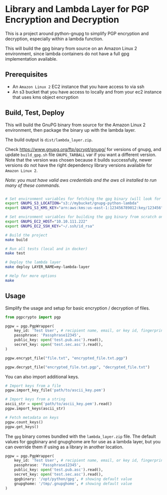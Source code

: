 # Library and Lambda Layer for PGP Encryption and Decryption

This is a project around python-gnupg to simplify PGP encryption and decryption, especially within a lambda function.

This will build the gpg binary from source on an Amazon Linux 2 environment, since lambda containers do not have a full gpg implementation available.

## Prerequisites

* An `Amazon Linux 2` EC2 instance that you have access to via ssh
* An s3 bucket that you have access to locally and from your ec2 instance that uses kms object encryption

## Build, Test, Deploy

This will build the GnuPG binary from source for the Amazon Linux 2 environment, then package the binary up with the lambda layer.

The build output is `dist/lambda_layer.zip`.

Check https://www.gnupg.org/ftp/gcrypt/gnupg/ for versions of gnupg, and update `build_gpg.sh` file `GNUPG_TARBALL` var if you want a different version.  Note that the version was chosen because it builds successfully, newer versions do not have the right dependency library versions available for `Amazon Linux 2`.

*Note: you must have valid aws credentials and the aws cli installed to run many of these commands.*

```bash

# Set environment variables for fetching the gpg binary (will look for object named "gpg" at this location)
export GNUPG_S3_LOCATION="s3://mybucket/gnupg-python-lambda"
export GNUPG_S3_KMS_KEY="arn:aws:kms:us-east-1:123456789012:key/123456"

# Set environment variables for building the gpg binary from scratch on ec2
export GNUPG_EC2_HOST="10.10.111.222"
export GNUPG_EC2_SSH_KEY="~/.ssh/id_rsa"

# Build the project
make build

# Run all tests (local and in docker)
make test

# Deploy the lambda layer
make deploy LAYER_NAME=my-lambda-layer

# Help for more options
make
```

## Usage

Simplify the usage and setup for basic encryption / decryption of files.

```python
from pgpcrypto import pgp

pgpw = pgp.PgpWrapper(
    key_id: 'Test User', # recipient name, email, or key id, fingerprint
    passphrase: 'Passphrase12345',
    public_key: open('test.pub.asc').read(),
    secret_key: open('test.sec.asc').read(),
)

pgpw.encrypt_file("file.txt", "encrypted_file.txt.pgp")

pgpw.decrypt_file("encrypted_file.txt.pgp", "decrypted_file.txt")
```

You can also import additional keys.

```python
# Import keys from a file
pgpw.import_key_file('path/to/ascii_key.pem')

# Import keys from a string
ascii_str = open('path/to/ascii_key.pem').read()
pgpw.import_keys(ascii_str)

# Fetch metadata on keys
pgpw.count_keys()
pgpw.get_keys()
```

The `gpg` binary comes bundled with the `lambda_layer.zip` file.  The default values for gpgbinary and gnupghome are for use as a lambda layer, but you can override them if using as a library in another location.

```python
pgpw = pgp.PgpWrapper(
    key_id: 'Test User', # recipient name, email, or key id, fingerprint
    passphrase: 'Passphrase12345',
    public_key: open('test.pub.asc').read(),
    secret_key: open('test.sec.asc').read(),
    gpgbinary: '/opt/python/gpg', # showing default value
    gnupghome: '/tmp/.gnupghome', # showing default value
)
```